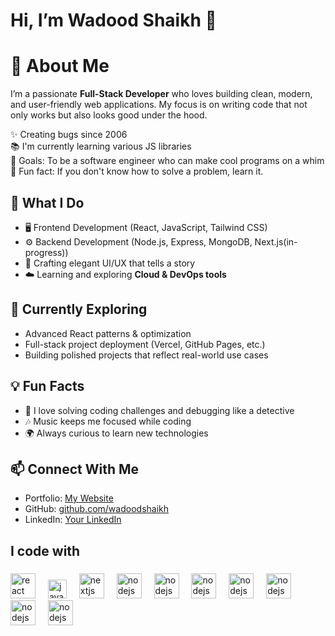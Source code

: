 <h1 align="left">Hi, I’m Wadood Shaikh 🚀</h1>

###

# 👋 About Me  
  
I’m a passionate **Full-Stack Developer** who loves building clean, modern, and user-friendly web applications. My focus is on writing code that not only works but also looks good under the hood.  

<p align="left">✨ Creating bugs since 2006<br>📚 I'm currently learning various JS libraries<br>🎯 Goals: To be a software engineer who can make cool programs on a whim <br>🎲 Fun fact: If you don't know how to solve a problem, learn it.</p>

## 🔧 What I Do  
- 🖥️ Frontend Development (React, JavaScript, Tailwind CSS)  
- ⚙️ Backend Development (Node.js, Express, MongoDB, Next.js(in-progress))  
- 🎨 Crafting elegant UI/UX that tells a story  
- ☁️ Learning and exploring **Cloud & DevOps tools**  

## 🌱 Currently Exploring  
- Advanced React patterns & optimization  
- Full-stack project deployment (Vercel, GitHub Pages, etc.)  
- Building polished projects that reflect real-world use cases  

## 💡 Fun Facts  
- 🧩 I love solving coding challenges and debugging like a detective  
- 🎶 Music keeps me focused while coding  
- 🌍 Always curious to learn new technologies  

## 📫 Connect With Me  
- Portfolio: [My Website](https://wadood-portfolio.vercel.app/)  
- GitHub: [github.com/wadoodshaikh](https://github.com/wadoodshaikh)  
- LinkedIn: [Your LinkedIn](#)  

###

<h2 align="left">I code with</h2>


###

<div align="left">
  <img src="https://cdn.jsdelivr.net/gh/devicons/devicon/icons/react/react-original.svg" height="40" alt="react logo"  />
  <img width="12" />
  <img src="https://upload.wikimedia.org/wikipedia/commons/d/d5/Tailwind_CSS_Logo.svg" height="30" alt="javascript logo"  />
  <img width="12" />
  <img src="https://cdn.jsdelivr.net/gh/devicons/devicon/icons/mongodb/mongodb-original.svg" height="40" alt="nextjs logo"  />
  <img width="12" />
  <img src="https://cdn.jsdelivr.net/gh/devicons/devicon/icons/nodejs/nodejs-original.svg" height="40" alt="nodejs logo"  />
  <img width="12" />
  <img src="https://cdn.jsdelivr.net/gh/devicons/devicon/icons/nextjs/nextjs-original.svg" height="40" alt="nodejs logo"  />
  <img width="12" />
  <img src="https://cdn.jsdelivr.net/gh/devicons/devicon/icons/wordpress/wordpress-original.svg" height="40" alt="nodejs logo"  />
  <img width="12" />
  <img src="https://cdn.jsdelivr.net/gh/devicons/devicon/icons/bootstrap/bootstrap-original.svg" height="40" alt="nodejs logo"  />
  <img width="12" />
  <img src="https://cdn.jsdelivr.net/gh/devicons/devicon/icons/html5/html5-original.svg" height="40" alt="nodejs logo"  />
  <img width="12" />
  <img src="https://cdn.jsdelivr.net/gh/devicons/devicon/icons/css3/css3-original.svg" height="40" alt="nodejs logo"  />
  <img width="12" />
  <img src="https://cdn.jsdelivr.net/gh/devicons/devicon/icons/javascript/javascript-original.svg" height="40" alt="nodejs logo"  />
  <img width="12" />
</div>

###
